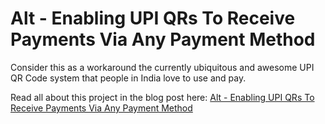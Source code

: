 # Alt - Enabling UPI QRs To Receive Payments Via Any Payment Method

Consider this as a workaround the currently ubiquitous and awesome UPI QR Code system that people in India love to use and pay.

Read all about this project in the blog post here: [Alt - Enabling UPI QRs To Receive Payments Via Any Payment Method](https://blog.devesh.tech/post/alt-enabling-upi-qrs-to-pay-via-any-payment-method)
